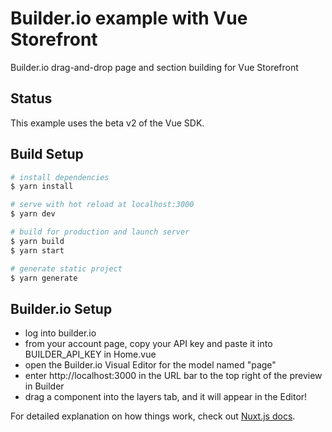 # Builder.io example with Vue Storefront

Builder.io drag-and-drop page and section building for Vue Storefront

## Status
This example uses the beta v2 of the Vue SDK.

## Build Setup

``` bash
# install dependencies
$ yarn install

# serve with hot reload at localhost:3000
$ yarn dev

# build for production and launch server
$ yarn build
$ yarn start

# generate static project
$ yarn generate
```

## Builder.io Setup

- log into builder.io
- from your account page, copy your API key and paste it into BUILDER_API_KEY in Home.vue
- open the Builder.io Visual Editor for the model named "page"
- enter http://localhost:3000 in the URL bar to the top right of the preview in Builder
- drag a component into the layers tab, and it will appear in the Editor!


For detailed explanation on how things work, check out [Nuxt.js docs](https://nuxtjs.org).
